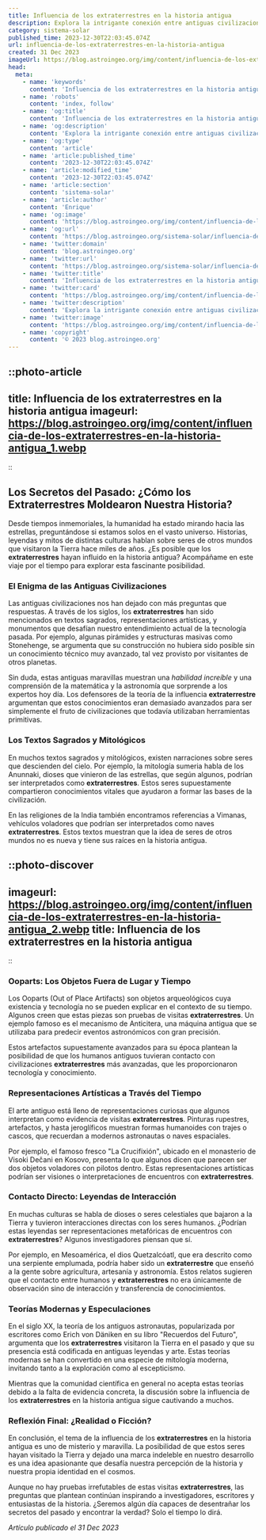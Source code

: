 ```yaml
---
title: Influencia de los extraterrestres en la historia antigua
description: Explora la intrigante conexión entre antiguas civilizaciones y extraterrestres; un viaje al pasado donde mito y realidad se entrelazan.
category: sistema-solar
published_time: 2023-12-30T22:03:45.074Z
url: influencia-de-los-extraterrestres-en-la-historia-antigua
created: 31 Dec 2023
imageUrl: https://blog.astroingeo.org/img/content/influencia-de-los-extraterrestres-en-la-historia-antigua_1.webp
head:
  meta:
    - name: 'keywords'
      content: 'Influencia de los extraterrestres en la historia antigua'
    - name: 'robots'
      content: 'index, follow'
    - name: 'og:title'
      content: 'Influencia de los extraterrestres en la historia antigua'
    - name: 'og:description'
      content: 'Explora la intrigante conexión entre antiguas civilizaciones y extraterrestres; un viaje al pasado donde mito y realidad se entrelazan.'
    - name: 'og:type'
      content: 'article'
    - name: 'article:published_time'
      content: '2023-12-30T22:03:45.074Z'
    - name: 'article:modified_time'
      content: '2023-12-30T22:03:45.074Z'
    - name: 'article:section'
      content: 'sistema-solar'
    - name: 'article:author'
      content: 'Enrique'
    - name: 'og:image'
      content: 'https://blog.astroingeo.org/img/content/influencia-de-los-extraterrestres-en-la-historia-antigua_1.webp'
    - name: 'og:url'
      content: 'https://blog.astroingeo.org/sistema-solar/influencia-de-los-extraterrestres-en-la-historia-antigua'
    - name: 'twitter:domain'
      content: 'blog.astroingeo.org'
    - name: 'twitter:url'
      content: 'https://blog.astroingeo.org/sistema-solar/influencia-de-los-extraterrestres-en-la-historia-antigua'
    - name: 'twitter:title'
      content: 'Influencia de los extraterrestres en la historia antigua'
    - name: 'twitter:card'
      content: 'https://blog.astroingeo.org/img/content/influencia-de-los-extraterrestres-en-la-historia-antigua_1.webp'
    - name: 'twitter:description'
      content: 'Explora la intrigante conexión entre antiguas civilizaciones y extraterrestres; un viaje al pasado donde mito y realidad se entrelazan.'
    - name: 'twitter:image'
      content: 'https://blog.astroingeo.org/img/content/influencia-de-los-extraterrestres-en-la-historia-antigua_1.webp'
    - name: 'copyright'
      content: '© 2023 blog.astroingeo.org'
---
```

::photo-article
---
title: Influencia de los extraterrestres en la historia antigua
imageurl: https://blog.astroingeo.org/img/content/influencia-de-los-extraterrestres-en-la-historia-antigua_1.webp
---
::

## Los Secretos del Pasado: ¿Cómo los Extraterrestres Moldearon Nuestra Historia?

Desde tiempos inmemoriales, la humanidad ha estado mirando hacia las estrellas, preguntándose si estamos solos en el vasto universo. Historias, leyendas y mitos de distintas culturas hablan sobre seres de otros mundos que visitaron la Tierra hace miles de años. ¿Es posible que los **extraterrestres** hayan influido en la historia antigua? Acompáñame en este viaje por el tiempo para explorar esta fascinante posibilidad.

### El Enigma de las Antiguas Civilizaciones

Las antiguas civilizaciones nos han dejado con más preguntas que respuestas. A través de los siglos, los **extraterrestres** han sido mencionados en textos sagrados, representaciones artísticas, y monumentos que desafían nuestro entendimiento actual de la tecnología pasada. Por ejemplo, algunas pirámides y estructuras masivas como Stonehenge, se argumenta que su construcción no hubiera sido posible sin un conocimiento técnico muy avanzado, tal vez provisto por visitantes de otros planetas.

Sin duda, estas antiguas maravillas muestran una *habilidad increíble* y una comprensión de la matemática y la astronomía que sorprende a los expertos hoy día. Los defensores de la teoría de la influencia **extraterrestre** argumentan que estos conocimientos eran demasiado avanzados para ser simplemente el fruto de civilizaciones que todavía utilizaban herramientas primitivas.

### Los Textos Sagrados y Mitológicos

En muchos textos sagrados y mitológicos, existen narraciones sobre seres que descienden del cielo. Por ejemplo, la mitología sumeria habla de los Anunnaki, dioses que vinieron de las estrellas, que según algunos, podrían ser interpretados como **extraterrestres**. Estos seres supuestamente compartieron conocimientos vitales que ayudaron a formar las bases de la civilización.

En las religiones de la India también encontramos referencias a Vimanas, vehículos voladores que podrían ser interpretados como naves **extraterrestres**. Estos textos muestran que la idea de seres de otros mundos no es nueva y tiene sus raíces en la historia antigua.


::photo-discover
---
imageurl: https://blog.astroingeo.org/img/content/influencia-de-los-extraterrestres-en-la-historia-antigua_2.webp
title: Influencia de los extraterrestres en la historia antigua
---
::

### Ooparts: Los Objetos Fuera de Lugar y Tiempo

Los Ooparts (Out of Place Artifacts) son objetos arqueológicos cuya existencia y tecnología no se pueden explicar en el contexto de su tiempo. Algunos creen que estas piezas son pruebas de visitas **extraterrestres**. Un ejemplo famoso es el mecanismo de Anticitera, una máquina antigua que se utilizaba para predecir eventos astronómicos con gran precisión.

Estos artefactos supuestamente avanzados para su época plantean la posibilidad de que los humanos antiguos tuvieran contacto con civilizaciones **extraterrestres** más avanzadas, que les proporcionaron tecnología y conocimiento.

### Representaciones Artísticas a Través del Tiempo

El arte antiguo está lleno de representaciones curiosas que algunos interpretan como evidencia de visitas **extraterrestres**. Pinturas rupestres, artefactos, y hasta jeroglíficos muestran formas humanoides con trajes o cascos, que recuerdan a modernos astronautas o naves espaciales.

Por ejemplo, el famoso fresco "La Crucifixión", ubicado en el monasterio de Visoki Dečani en Kosovo, presenta lo que algunos dicen que parecen ser dos objetos voladores con pilotos dentro. Estas representaciones artísticas podrían ser visiones o interpretaciones de encuentros con **extraterrestres**.

### Contacto Directo: Leyendas de Interacción

En muchas culturas se habla de dioses o seres celestiales que bajaron a la Tierra y tuvieron interacciones directas con los seres humanos. ¿Podrían estas leyendas ser representaciones metafóricas de encuentros con **extraterrestres**? Algunos investigadores piensan que sí.

Por ejemplo, en Mesoamérica, el dios Quetzalcóatl, que era descrito como una serpiente emplumada, podría haber sido un **extraterrestre** que enseñó a la gente sobre agricultura, artesanía y astronomía. Estos relatos sugieren que el contacto entre humanos y **extraterrestres** no era únicamente de observación sino de interacción y transferencia de conocimientos.

### Teorías Modernas y Especulaciones

En el siglo XX, la teoría de los antiguos astronautas, popularizada por escritores como Erich von Däniken en su libro "Recuerdos del Futuro", argumenta que los **extraterrestres** visitaron la Tierra en el pasado y que su presencia está codificada en antiguas leyendas y arte. Estas teorías modernas se han convertido en una especie de mitología moderna, invitando tanto a la exploración como al escepticismo.

Mientras que la comunidad científica en general no acepta estas teorías debido a la falta de evidencia concreta, la discusión sobre la influencia de los **extraterrestres** en la historia antigua sigue cautivando a muchos.

### Reflexión Final: ¿Realidad o Ficción?

En conclusión, el tema de la influencia de los **extraterrestres** en la historia antigua es uno de misterio y maravilla. La posibilidad de que estos seres hayan visitado la Tierra y dejado una marca indeleble en nuestro desarrollo es una idea apasionante que desafía nuestra percepción de la historia y nuestra propia identidad en el cosmos.

Aunque no hay pruebas irrefutables de estas visitas **extraterrestres**, las preguntas que plantean continúan inspirando a investigadores, escritores y entusiastas de la historia. ¿Seremos algún día capaces de desentrañar los secretos del pasado y encontrar la verdad? Solo el tiempo lo dirá.

_Artículo publicado el 31 Dec 2023_